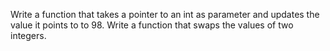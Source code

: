 Write a function that takes a pointer to an int as parameter and updates the value it points to to 98. Write a function that swaps the values of two integers.
